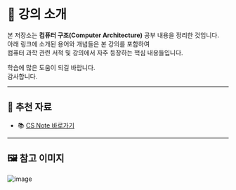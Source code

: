# 📘 강의 소개

본 저장소는 **컴퓨터 구조(Computer Architecture)** 공부 내용을 정리한 것입니다.  
아래 링크에 소개된 용어와 개념들은 본 강의를 포함하여  
컴퓨터 과학 관련 서적 및 강의에서 자주 등장하는 핵심 내용들입니다.

학습에 많은 도움이 되길 바랍니다.  
감사합니다.

---

## 🔗 추천 자료

- 📚 [CS Note 바로가기](https://csnote.net)

---

## 🖼 참고 이미지

![image](https://github.com/user-attachments/assets/787e9003-94b5-4306-ade0-9871b8123010)
